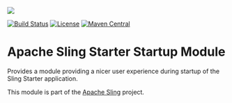 [<img src="http://sling.apache.org/res/logos/sling.png" align="center"/>](http://sling.apache.org)

[![Build Status](https://img.shields.io/jenkins/s/https/builds.apache.org/view/S-Z/view/Sling/job/sling-org-apache-sling-starter-startup-1.8.svg)](https://builds.apache.org/view/S-Z/view/Sling/job/sling-org-apache-sling-starter-startup-1.8) [![License](https://img.shields.io/badge/License-Apache%202.0-blue.svg)](https://www.apache.org/licenses/LICENSE-2.0) [![Maven Central](https://maven-badges.herokuapp.com/maven-central/org.apache.sling/org.apache.sling.starter.startup/badge.svg)](http://search.maven.org/#search%7Cga%7C1%7Cg%3A%22org.apache.sling%22%20a%3A%22org.apache.sling.starter.startup%22)

# Apache Sling Starter Startup Module

Provides a module providing a nicer user experience during startup of the Sling Starter application.

This module is part of the [Apache Sling](https://sling.apache.org) project.
